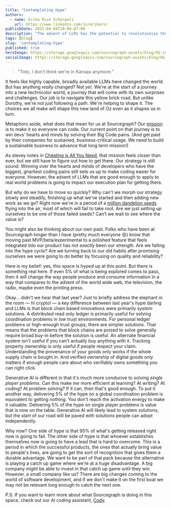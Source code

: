 ```yaml
---
title: "Contemplating Hype"
authors:
  - name: Erika Rice Scherpelz
    url: https://www.linkedin.com/in/erikars/
publishDate: 2023-04-04T10:00-07:00
description: "The advent of LLMs has the potential to revolutionize the way we produce and consume information, but it is important to be realistic about the hype and focus on delivering real value."
tags: [blog]
slug: 'contemplating-hype'
published: true
heroImage: https://storage.googleapis.com/sourcegraph-assets/blog/OG-image-blog-hype-llms.png
socialImage: https://storage.googleapis.com/sourcegraph-assets/blog/OG-image-blog-hype-llms.png
---
```


> "Toto, I don't think we're in Kansas anymore."

It feels like highly capable, broadly available LLMs have changed the world. But has anything _really_ changed? Not _yet_. We're at the start of a journey into a new technicolor world, a journey that will come with its own surprises and challenges. Our job is to navigate this yellow brick road. But unlike Dorothy, we're not just following a path. We're helping to shape it. The choices we all make will shape this new land of Oz even as it shapes us in turn.

Metaphors aside, what does that mean for us at Sourcegraph? Our [mission](https://handbook.sourcegraph.com/strategy-goals/strategy/) is to make it so everyone can code. Our current point on that journey is to win devs’ hearts and minds by solving their Big Code pains. (And get paid by their companies for sustained, business-critical usage. We need to build a sustainable business to advance that long term mission!)

As stevey notes in [Cheating is All You Need](https://about.sourcegraph.com/blog/cheating-is-all-you-need), that mission feels closer than ever, but we still have to figure out how to get there. Our strategy is still sound. Winning over the hearts and minds of developers who have the biggest, gnarliest coding pains still sets us up to make coding easier for everyone. However, the advent of LLMs that are good enough to apply to real world problems is going to impact our execution plan for getting there.

But _why_ do we have to move so quickly? Why can't we morph our strategy slowly and steadily, finishing up what we've started and then adding new work as we go? Right now we're in a period of a [million dandelion seeds](https://glazkov.com/2022/09/15/r-k-selection-and-innovation/) flying into the air, most of which will fail to take root. Are we just setting up ourselves to be one of those failed seeds? Can’t we wait to see where the value is?

You might also be thinking about our own past. Folks who have been at Sourcegraph longer than I have (pretty much everyone 😝) know that moving past MVP/beta/experimental to a polished feature that feels integrated into our product has not _exactly_ been our strength. Are we falling into the hype cycle? Are we turning back to our old habits after promising ourselves we were going to do better by focusing on quality and reliability?

Here is my belief: yes, this space is hyped up at this point. But there is something real here. If even 5% of what is being explored comes to pass, then it will change the way people produce and consume information in a way that compares to the advent of the world wide web, the television, the radio, maybe even the printing press.

Okay... didn't we hear that last year? Just to briefly address the elephant in the room — hi crypto! — a key difference between last year's hype darling and LLMs is that block chain based innovations were primarily _system_ solutions. A distributed read only ledger is primarily useful for solving coordination problems in low trust environments. For personal ledger problems or high-enough trust groups, there are simpler solutions. That means that the problems that block chains are poised to solve generally require broad buy-in before the solution is useful. An alternate financial system isn't useful if you can't actually buy anything with it. Tracking property ownership is only useful if people respect your claim. Understanding the provenance of your goods only works if the whole supply chain is bought in. And verified ownership of digital goods only matters if enough people care about who verifiably owns something you can right click.

Generative AI is different in that it's much more conducive to solving _single player problems_. Can this make _me_ more efficient at learning? At writing? At coding? At problem solving? If it can, then that's good enough. To put it another way, delivering 5% of the hype on a global coordination problem is equivalent to getting nothing. You don't reach the activation energy to make it valuable. Delivering 5% of the hype on single player problems is value that is now on the table. Generative AI will likely lead to system solutions, but the start of our road will be paved with solutions people can adopt independently.

Why now? One side of hype is that 95% of what's getting released right now is going to fail. The other side of hype is that whoever establishes themselves now is going to have a lead that is hard to overcome. This is a period in which the successful products, the ones that actually bring value to people's lives, are going to get the sort of recognition that gives them a durable advantage. We want to be part of that pack because the alternative is playing a catch up game where we're at a huge disadvantage. A big company _might_ be able to invest in that catch up game until they win. However, a small company like us? There are big changes coming to the world of software development, and if we don't make it on the first boat we may not be relevant long enough to catch the next one.

P.S. If you want to learn more about what Sourcegraph is doing in this space, check out our AI coding assistant, [Cody](https://docs.sourcegraph.com/cody).
